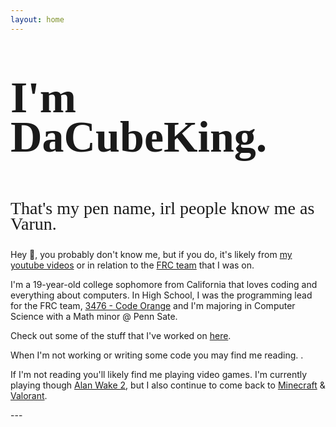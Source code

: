 ```yaml
---
layout: home
---
```

<head>
  <link rel="stylesheet" href="/css/index.css">
  <link rel="preload" href="https://dacubeking.com/cf-fonts/v/dancing-script/5.0.16/latin/wght/normal.woff2" as="font" type="font/woff2">
  <link rel="preload" href="https://dacubeking.com/cf-fonts/s/zeyada/5.0.18/latin/400/normal.woff2" as="font" type="font/woff2">
  <link rel="preload" href="https://books.api.dacubeking.com/currentlyreading" as="fetch" crossorigin="anonymous">
</head>


<div style = "line-height: 0.9">
<p style="font-family: 'Dancing Script'; font-size: 5em; font-weight: 700;">I'm DaCubeKing.</p>
<p style="font-family: 'Zeyada'; font-size: 2em;">That's my pen name, irl people know me as Varun. </p>
</div>

Hey 👋, you probably don't know me, but if you do, it's likely from [my youtube videos](yt)
or in relation to the [FRC team](https://github.com/FRC3476/AutoBuilder) that I was on.

I'm a 19-year-old college sophomore from California that loves coding and everything about computers. 
In High School, I was the programming lead for the FRC team, [3476 - Code Orange](http://teamcodeorange.com/) and I'm majoring in Computer Science with a Math minor @ Penn Sate.

Check out some of the stuff that I've worked on [here](/2022/12/01/My-Programming-Projects.html).

<div>
    <span>
    When I'm not working or writing some code you may find me reading.
    </span>
    <span id="currentlyReading"> </span>. 
</div>
<p></p>

If I'm not reading you'll likely find me playing video games. I'm currently playing though [Alan Wake 2](https://www.alanwake.com/), 
but I also continue to come back to [Minecraft](https://dynmap.dacubeking.com/) & [Valorant](https://playvalorant.com/en-us/).

<script>
	fetch(
		'https://books.api.dacubeking.com/currentlyreading',
	)
    .then(function(response) {
        // When the page is loaded convert it to text
        return response.text()
    })
    .then(function(html) {
        if (html.length > 0) {
            document.getElementById("currentlyReading").innerHTML +=  html
        } else {
            document.getElementById("currentlyReading").innerHTML += `Take a look at what I've read <a href="/reading.html">here</a>.`
        }
    })
</script>

<p></p>
---
<div style="line-height:120%;">
    <br>
</div>
